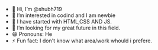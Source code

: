 - 👋 Hi, I’m @shubh719
- 👀 I’m interested in codind and I am newbie
- 🌱 I have started with HTML,CSS AND JS.
- 💞️ I’m looking for my great future in this field.
- 😄 Pronouns: He
- ⚡ Fun fact: I don't know what area/work whould i prefere.

<!---
shubh719/shubh719 is a ✨ special ✨ repository because its `README.md` (this file) appears on your GitHub profile.
You can click the Preview link to take a look at your changes.
--->
